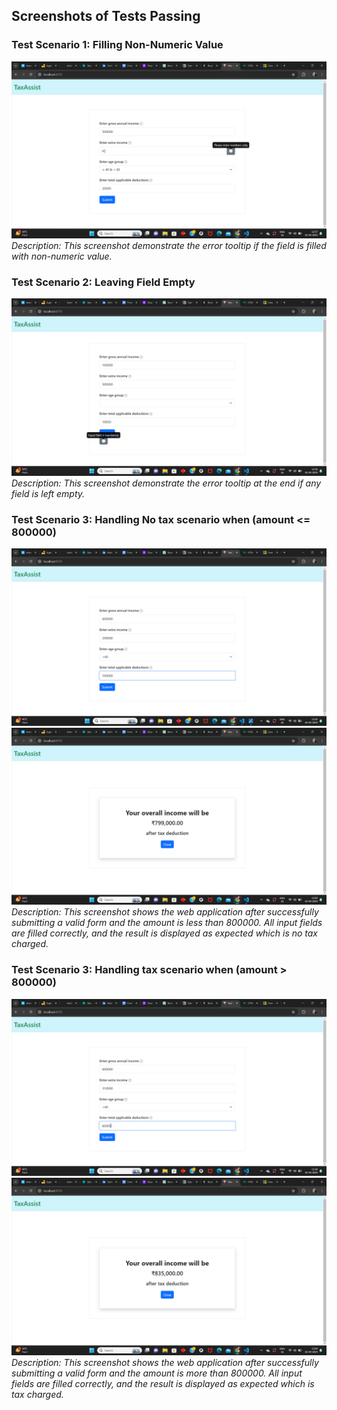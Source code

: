 
## Screenshots of Tests Passing

### Test Scenario 1: Filling Non-Numeric Value
![Test Scenario 1](./assets/Screenshot%20(38).png)
*Description: This screenshot demonstrate the error tooltip if the field is filled with non-numeric value.*


### Test Scenario 2: Leaving Field Empty
![Test Scenario 2](./assets/Screenshot%20(39).png)
*Description: This screenshot demonstrate the error tooltip at the end if any field is left empty.*

### Test Scenario 3: Handling No tax scenario when (amount <= 800000)
![Test Scenario 3](./assets/Screenshot%20(46).png)
![Test Scenario 3](./assets/Screenshot%20(41).png)
*Description: This screenshot shows the web application after successfully submitting a valid form and the amount is less than 800000. All input fields are filled correctly, and the result is displayed as expected which is no tax charged.*

### Test Scenario 3: Handling tax scenario when (amount > 800000)
![Test Scenario 4](./assets/Screenshot%20(45).png)
![Test Scenario 4](./assets/Screenshot%20(43).png)
*Description: This screenshot shows the web application after successfully submitting a valid form and the amount is more than 800000. All input fields are filled correctly, and the result is displayed as expected which is tax charged.*

<!-- Add more screenshots and descriptions for other test scenarios as needed -->
